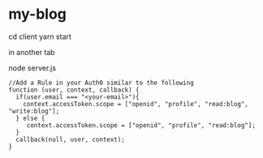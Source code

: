 # my-blog

cd client yarn start

in another tab

node server.js

```
//Add a Rule in your Auth0 similar to the following
function (user, context, callback) {
  if(user.email === "<your-email>"){
    context.accessToken.scope = ["openid", "profile", "read:blog", "write:blog"];
  } else {
     context.accessToken.scope = ["openid", "profile", "read:blog"]; 
  }
  callback(null, user, context);
}
```
